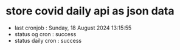 # store covid daily api as json data

- last cronjob : Sunday, 18 August 2024 13:15:55
- status og cron : success
- status daily cron : success
      
      